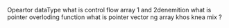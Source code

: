 Opeartor
dataType
what is control flow 
array 1  and 2denemition
what is pointer
overloding
function 
what is pointer
vector ng array khos knea mix ?